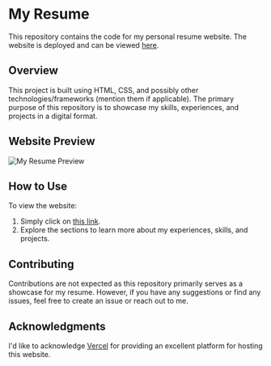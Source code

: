 # My Resume

This repository contains the code for my personal resume website. The website is deployed and can be viewed [here](https://my-resume-seven-neon.vercel.app).

## Overview

This project is built using HTML, CSS, and possibly other technologies/frameworks (mention them if applicable). The primary purpose of this repository is to showcase my skills, experiences, and projects in a digital format.

## Website Preview

![My Resume Preview](insert-image-url-here-if-available)

## How to Use

To view the website:

1. Simply click on [this link](https://my-resume-seven-neon.vercel.app).
2. Explore the sections to learn more about my experiences, skills, and projects.

## Contributing

Contributions are not expected as this repository primarily serves as a showcase for my resume. However, if you have any suggestions or find any issues, feel free to create an issue or reach out to me.

## Acknowledgments

I'd like to acknowledge [Vercel](https://vercel.com/) for providing an excellent platform for hosting this website.
